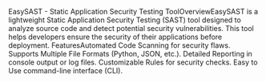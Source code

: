 EasySAST - Static Application Security Testing ToolOverviewEasySAST is a lightweight Static Application Security Testing (SAST) tool designed to analyze source code and detect potential security vulnerabilities. This tool helps developers ensure the security of their applications before deployment.
FeaturesAutomated Code Scanning for security flaws.
Supports Multiple File Formats (Python, JSON, etc.).
Detailed Reporting in console output or log files.
Customizable Rules for security checks.
Easy to Use command-line interface (CLI).
